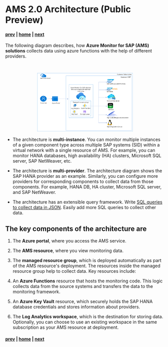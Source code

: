 # AMS 2.0 Architecture (Public Preview)

#### [prev](./businesscase.md) | [home](./readme.md)  | [next](./features.md)

The following diagram describes, how **Azure Monitor for SAP (AMS) solutions** collects data using azure functions with the help of different providers.

<br>
<p align="center">
<img src="/content/sap-on-azure/images/amsarchitecture.png" width="60%" height="60%">
</p>


* The architecture is **multi-instance**. You can monitor multiple instances of a given component type across multiple SAP systems (SID) within a virtual network with a single resource of AMS. For example, you can monitor HANA databases, high availability (HA) clusters, Microsoft SQL server, SAP NetWeaver, etc.

* The architecture is **multi-provider**. The architecture diagram shows the SAP HANA provider as an example. Similarly, you can configure more providers for corresponding components to collect data from those components. For example, HANA DB, HA cluster, Microsoft SQL server, and SAP NetWeaver.

* The architecture has an extensible query framework. Write [SQL queries to collect data in JSON](https://github.com/Azure/AzureMonitorForSAPSolutions/blob/master/sapmon/content/SapHana.json). Easily add more SQL queries to collect other data.

## The key components of the architecture are

1. The **Azure portal**, where you access the AMS service.

2. The **AMS resource**, where you view monitoring data.

3. The **managed resource group**, which is deployed automatically as part of the AMS resource's deployment. The resources inside the managed resource group help to collect data. Key resources include:

4. An **Azure Functions** resource that hosts the monitoring code. This logic collects data from the source systems and transfers the data to the monitoring framework.

5. An **Azure Key Vault** resource, which securely holds the SAP HANA database credentials and stores information about providers.

6. The **Log Analytics workspace**, which is the destination for storing data. Optionally, you can choose to use an existing workspace in the same subscription as your AMS resource at deployment.


#### [prev](./businesscase.md) | [home](./readme.md)  | [next](./features.md)
